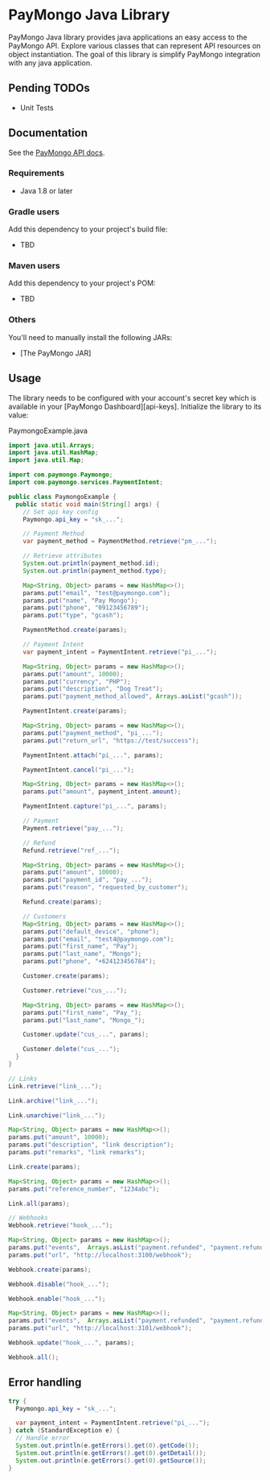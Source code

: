 # PayMongo Java Library
PayMongo Java library provides java applications an easy access to the PayMongo API. Explore various classes that can represent API resources on object instantiation. The goal of this library is simplify PayMongo integration with any java application.

## Pending TODOs

- Unit Tests

## Documentation

See the [PayMongo API docs](https://developers.paymongo.com/reference/getting-started-with-your-api).

### Requirements

- Java 1.8 or later

### Gradle users

Add this dependency to your project's build file:
 - TBD

### Maven users

Add this dependency to your project's POM:
 - TBD

### Others

You'll need to manually install the following JARs:

- [The PayMongo JAR]<link>

## Usage

The library needs to be configured with your account's secret key which is
available in your [PayMongo Dashboard][api-keys]. Initialize the library to its
value:

PaymongoExample.java

```java
import java.util.Arrays;
import java.util.HashMap;
import java.util.Map;

import com.paymongo.Paymongo;
import com.paymongo.services.PaymentIntent;

public class PaymongoExample {
  public static void main(String[] args) {
    // Set api key config
    Paymongo.api_key = "sk_...";

    // Payment Method
    var payment_method = PaymentMethod.retrieve("pm_...");

    // Retrieve attributes
    System.out.println(payment_method.id);
    System.out.println(payment_method.type);

    Map<String, Object> params = new HashMap<>();
    params.put("email", "test@paymongo.com");
    params.put("name", "Pay Mongo");
    params.put("phone", "09123456789");
    params.put("type", "gcash");

    PaymentMethod.create(params);

    // Payment Intent
    var payment_intent = PaymentIntent.retrieve("pi_...");

    Map<String, Object> params = new HashMap<>();
    params.put("amount", 10000);
    params.put("currency", "PHP");
    params.put("description", "Dog Treat");
    params.put("payment_method_allowed", Arrays.asList("gcash"));

    PaymentIntent.create(params);

    Map<String, Object> params = new HashMap<>();
    params.put("payment_method", "pi_...");
    params.put("return_url", "https://test/success");

    PaymentIntent.attach("pi_...", params);

    PaymentIntent.cancel("pi_...");

    Map<String, Object> params = new HashMap<>();
    params.put("amount", payment_intent.amount);

    PaymentIntent.capture("pi_...", params);

    // Payment
    Payment.retrieve("pay_...");

    // Refund
    Refund.retrieve("ref_...");

    Map<String, Object> params = new HashMap<>();
    params.put("amount", 10000);
    params.put("payment_id", "pay_...");
    params.put("reason", "requested_by_customer");

    Refund.create(params);

    // Customers
    Map<String, Object> params = new HashMap<>();
    params.put("default_device", "phone");
    params.put("email", "test4@paymongo.com");
    params.put("first_name", "Pay");
    params.put("last_name", "Mongo");
    params.put("phone", "+624123456784");

    Customer.create(params);

    Customer.retrieve("cus_...");

    Map<String, Object> params = new HashMap<>();
    params.put("first_name", "Pay_");
    params.put("last_name", "Mongo_");

    Customer.update("cus_...", params);

    Customer.delete("cus_...");
  }
}

```

```java
// Links
Link.retrieve("link_...");

Link.archive("link_...");

Link.unarchive("link_...");

Map<String, Object> params = new HashMap<>();
params.put("amount", 10000);
params.put("description", "link description");
params.put("remarks", "link remarks");

Link.create(params);

Map<String, Object> params = new HashMap<>();
params.put("reference_number", "1234abc");

Link.all(params);
```

```java
// Webhooks
Webhook.retrieve("hook_...");

Map<String, Object> params = new HashMap<>();
params.put("events",  Arrays.asList("payment.refunded", "payment.refund.updated"));
params.put("url", "http://localhost:3100/webhook");

Webhook.create(params);

Webhook.disable("hook_...");

Webhook.enable("hook_...");

Map<String, Object> params = new HashMap<>();
params.put("events",  Arrays.asList("payment.refunded", "payment.refund.updated"));
params.put("url", "http://localhost:3101/webhook");

Webhook.update("hook_...", params);

Webhook.all();
```

## Error handling

```java
try {
  Paymongo.api_key = "sk_...";

  var payment_intent = PaymentIntent.retrieve("pi_...");
} catch (StandardException e) {
  // Handle error
  System.out.println(e.getErrors().get(0).getCode());
  System.out.println(e.getErrors().get(0).getDetail());
  System.out.println(e.getErrors().get(0).getSource());
}
```
